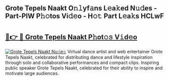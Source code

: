 ## Grote Tepels Naakt O𝚗𝚕yf𝚊ns L𝚎a𝚔ed N𝚞𝚍es - Part-PIW P𝚑𝚘tos Vi𝚍𝚎o - H𝚘𝚝 Part L𝚎a𝚔s HCLwF

# <h2><a href="http://kf1qg72.oniu.top/?m=Grote+Tepels+Naakt">🔗👉 🔴 Grote Tepels Naakt P𝚑ot𝚘𝚜 V𝚒d𝚎o</a></h2>

[![Grote Tepels Naakt Nu𝚍e𝚜](https://i.imgur.com/0qMVB7G.gif)](http://kf1qg72.oniu.top/?m=Grote+Tepels+Naakt)
Virtual dance artist and web entertainer Grote Tepels Naakt, celebrated for distributing dance and lifestyle inspiration through solo and collaborative performances and compact clips. Inspiring public speaker Grote Tepels Naakt, celebrated for their ability to inspire and motivate large audiences.  
